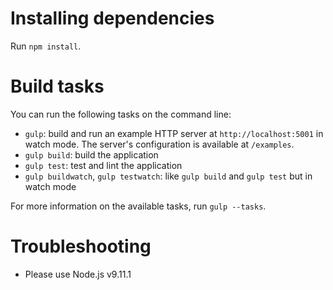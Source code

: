 # Installing dependencies

Run `npm install`.

# Build tasks

You can run the following tasks on the command line:
  - `gulp`: build and run an example HTTP server at `http://localhost:5001`
    in watch mode.
    The server's configuration is available at `/examples`.
  - `gulp build`: build the application
  - `gulp test`: test and lint the application
  - `gulp buildwatch`, `gulp testwatch`: like `gulp build` and `gulp test` but
    in watch mode

For more information on the available tasks, run `gulp --tasks`.

# Troubleshooting

  - Please use Node.js v9.11.1
